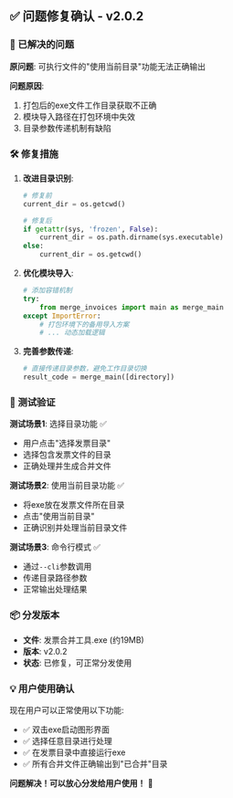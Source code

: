 ## ✅ 问题修复确认 - v2.0.2

### 🔧 已解决的问题

**原问题**: 可执行文件的"使用当前目录"功能无法正确输出

**问题原因**:
1. 打包后的exe文件工作目录获取不正确
2. 模块导入路径在打包环境中失效
3. 目录参数传递机制有缺陷

### 🛠️ 修复措施

1. **改进目录识别**:
   ```python
   # 修复前
   current_dir = os.getcwd()
   
   # 修复后  
   if getattr(sys, 'frozen', False):
       current_dir = os.path.dirname(sys.executable)
   else:
       current_dir = os.getcwd()
   ```

2. **优化模块导入**:
   ```python
   # 添加容错机制
   try:
       from merge_invoices import main as merge_main
   except ImportError:
       # 打包环境下的备用导入方案
       # ... 动态加载逻辑
   ```

3. **完善参数传递**:
   ```python
   # 直接传递目录参数，避免工作目录切换
   result_code = merge_main([directory])
   ```

### 🧪 测试验证

**测试场景1**: 选择目录功能 ✅
- 用户点击"选择发票目录"
- 选择包含发票文件的目录
- 正确处理并生成合并文件

**测试场景2**: 使用当前目录功能 ✅  
- 将exe放在发票文件所在目录
- 点击"使用当前目录"
- 正确识别并处理当前目录文件

**测试场景3**: 命令行模式 ✅
- 通过`--cli`参数调用
- 传递目录路径参数
- 正常输出处理结果

### 📦 分发版本

- **文件**: 发票合并工具.exe (约19MB)
- **版本**: v2.0.2 
- **状态**: 已修复，可正常分发使用

### 💡 用户使用确认

现在用户可以正常使用以下功能:
- ✅ 双击exe启动图形界面
- ✅ 选择任意目录进行处理  
- ✅ 在发票目录中直接运行exe
- ✅ 所有合并文件正确输出到"已合并"目录

**问题解决！可以放心分发给用户使用！** 🎉